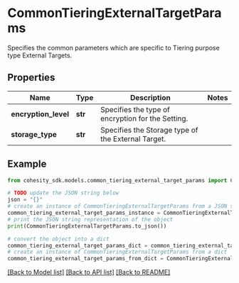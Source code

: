 # CommonTieringExternalTargetParams

Specifies the common parameters which are specific to Tiering purpose type External Targets.

## Properties

Name | Type | Description | Notes
------------ | ------------- | ------------- | -------------
**encryption_level** | **str** | Specifies the type of encryption for the Setting. | 
**storage_type** | **str** | Specifies the Storage type of the External Target. | 

## Example

```python
from cohesity_sdk.models.common_tiering_external_target_params import CommonTieringExternalTargetParams

# TODO update the JSON string below
json = "{}"
# create an instance of CommonTieringExternalTargetParams from a JSON string
common_tiering_external_target_params_instance = CommonTieringExternalTargetParams.from_json(json)
# print the JSON string representation of the object
print(CommonTieringExternalTargetParams.to_json())

# convert the object into a dict
common_tiering_external_target_params_dict = common_tiering_external_target_params_instance.to_dict()
# create an instance of CommonTieringExternalTargetParams from a dict
common_tiering_external_target_params_from_dict = CommonTieringExternalTargetParams.from_dict(common_tiering_external_target_params_dict)
```
[[Back to Model list]](../README.md#documentation-for-models) [[Back to API list]](../README.md#documentation-for-api-endpoints) [[Back to README]](../README.md)


